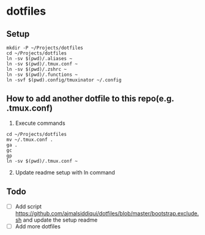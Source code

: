 # dotfiles

## Setup
```
mkdir -P ~/Projects/dotfiles
cd ~/Projects/dotfiles
ln -sv $(pwd)/.aliases ~
ln -sv $(pwd)/.tmux.conf ~
ln -sv $(pwd)/.zshrc ~
ln -sv $(pwd)/.functions ~
ln -svf $(pwd).config/tmuxinator ~/.config
```

## How to add another dotfile to this repo(e.g. .tmux.conf)
1. Execute commands
```
cd ~/Projects/dotfiles
mv ~/.tmux.conf .
ga .
gc
gp
ln -sv $(pwd)/.tmux.conf ~
```
2. Update readme setup with ln command

## Todo
- [ ] Add script https://github.com/ajmalsiddiqui/dotfiles/blob/master/bootstrap.exclude.sh and update the setup readme
- [ ] Add more dotfiles
